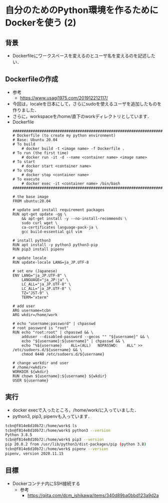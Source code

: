 # 自分のためのPython環境を作るためにDockerを使う (2)
## 背景
- Dockerfileにワークスペースを変えるのとユーザ名を変えるのを記述したい．
## Dockerfileの作成
- 参考
    - https://www.usagi1975.com/201912212117/
- 今回は，localeを日本にして，さらにsudoを使えるユーザを追加したものを作りました．
- さらに，workspaceを/home/直下のworkディレクトリとしています．
- Dockerfile
    ```Docker
    #########################################################################
    # Dockerfile (to create my python environment)
    # Base: Ubuntu 20.04
    # To build
        # docker build -t <image name> -f Dockerfile .
    # To run (the first time)
        # docker run -it -d --name <container name> <image name>
    # To start
        # docker start <container name>
    # To stop
        # docker stop <container name>
    # To execute
        # docker exec -it <container name> /bin/bash
    #########################################################################

    # the base image
    FROM ubuntu:20.04

    # update and install requirement packages
    RUN apt-get update -qq \
        && apt-get install -y --no-install-recommends \
        sudo curl wget \
        ca-certificates language-pack-ja \
        gcc build-essential git vim

    # install python3
    RUN apt install -y python3 python3-pip
    RUN pip3 install pipenv

    # update locale
    RUN update-locale LANG=ja_JP.UTF-8

    # set env (Japanese)
    ENV LANG="ja_JP.UTF-8" \ 
        LANGUAGE="ja_JP:ja" \ 
        LC_ALL="ja_JP.UTF-8" \ 
        LC_ALL="ja_JP.UTF-8" \ 
        TZ="JST-9" \ 
        TERM="xterm"

    # add user
    ARG username=tcbn
    ARG wkdir=/home/work

    # echo "username:password" | chpasswd
    # root password is "root"
    RUN echo "root:root" | chpasswd && \
        adduser --disabled-password --gecos "" "${username}" && \
        echo "${username}:${username}" | chpasswd && \
        echo "%${username}    ALL=(ALL)   NOPASSWD:    ALL" >> /etc/sudoers.d/${username} && \
        chmod 0440 /etc/sudoers.d/${username} 

    # change workdir and user
    # /home/<wkdir>
    WORKDIR ${wkdir}
    RUN chown ${username}:${username} ${wkdir}
    USER ${username}
    ```
## 実行
- docker execで入ったところ，/home/work/に入っていました．
- python3, pip3, pipenvも入っています．
```bash
tcbn@f814e8d10b72:/home/work$ ls
tcbn@f814e8d10b72:/home/work$ python3 --version
Python 3.8.5
tcbn@f814e8d10b72:/home/work$ pip3 --version
pip 20.0.2 from /usr/lib/python3/dist-packages/pip (python 3.8)
tcbn@f814e8d10b72:/home/work$ pipenv --version
pipenv, version 2020.11.15
```
## 目標
- Dockerコンテナ内にSSH接続する
    - 参考
        - https://qiita.com/dcm_ishikawa/items/340d89ba0bbd123a9d2a